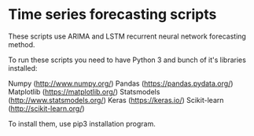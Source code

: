 # Time series forecasting scripts

These scripts use ARIMA and LSTM recurrent neural network forecasting method.

To run these scripts you need to have Python 3 and bunch of it's libraries installed:

Numpy (http://www.numpy.org/)
Pandas (https://pandas.pydata.org/)
Matplotlib (https://matplotlib.org/)
Statsmodels (http://www.statsmodels.org/)
Keras (https://keras.io/)
Scikit-learn (http://scikit-learn.org/)

To install them, use pip3 installation program.
